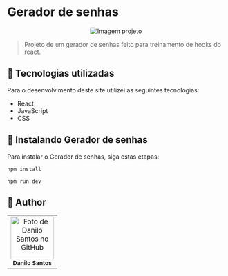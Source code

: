 # Gerador de senhas

<p align="center">
  <img src="https://i.ibb.co/4gRtTKS/he.png" alt="Imagem projeto">
</p>

> Projeto de um gerador de senhas feito para treinamento de hooks do react.

## 💼 Tecnologias utilizadas

Para o desenvolvimento deste site utilizei as seguintes tecnologias:

- React
- JavaScript
- CSS 

## 🚀 Instalando Gerador de senhas

Para instalar o Gerador de senhas, siga estas etapas:

```
npm install
```
```
npm run dev
```

## :child: Author

<table>
  <tr>
    <td align="center">
        <img src="https://avatars.githubusercontent.com/u/152008168?s=400&u=710379e70ac9c4490d3044ffd12a47092b993f76&v=4" width="100px;" alt="Foto de Danilo Santos no GitHub"/><br>
        <sub>
          <b>Danilo Santos</b>
        </sub>
      </a>
    </td>
  </tr>
</table>
